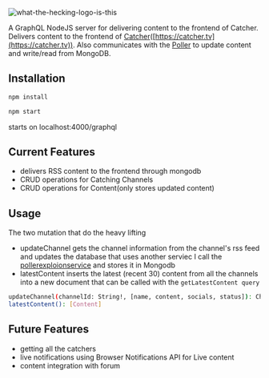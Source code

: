 ![what-the-hecking-logo-is-this](https://github.com/RubenPonce/grahql-catcher/assets/43939942/2d4e65cb-c8e9-478b-9583-8c2f2b40870e)





A GraphQL NodeJS server for delivering content to the frontend of Catcher. Delivers content to the frontend of [Catcher](https://github.com/RubenPonce/catcherwall)([https://catcher.tv](https://catcher.tv)). Also communicates with the [Poller](https://github.com/RubenPonce/pollerexplosionservice) to update content and write/read from MongoDB.


## Installation

```bash
npm install
```
```bash
npm start
```
starts on localhost:4000/graphql
## Current Features
- delivers RSS content to the frontend through mongodb
- CRUD operations for Catching Channels
- CRUD operations for Content(only stores updated content)
## Usage
The two mutation that do the heavy lifting
- updateChannel gets the channel information from the channel's rss feed and updates the database that uses another serviec I call the [pollerexploionservice](https://github.com/RubenPonce/pollerexplosionservice) and stores it in Mongodb
- latestContent inserts the latest (recent 30) content from all the channels into a new document that can be called with the `getLatestContent query`
```bash
updateChannel(channelId: String!, [name, content, socials, status]): Channel
latestContent(): [Content]
```

## Future Features
  - getting all the catchers
  - live notifications using Browser Notifications API for Live content
  - content integration with forum
